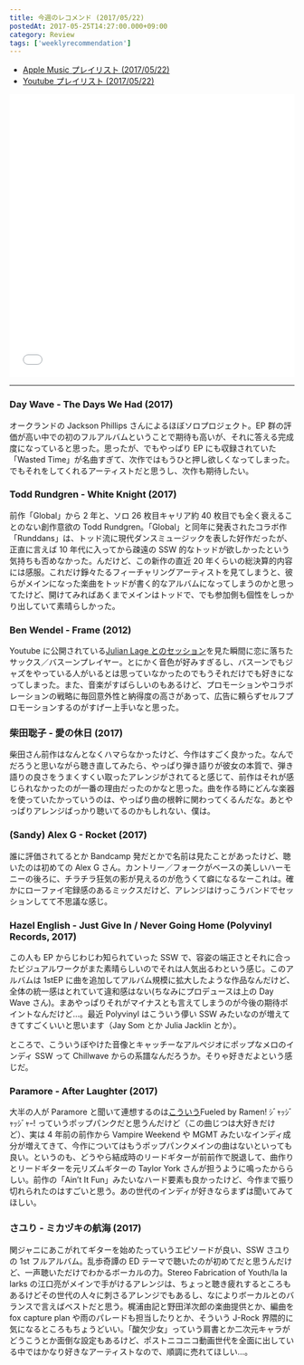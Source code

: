 ```yaml
---
title: 今週のレコメンド (2017/05/22)
postedAt: 2017-05-25T14:27:00.000+09:00
category: Review
tags: ['weeklyrecommendation']
---
```


- [Apple Music プレイリスト (2017/05/22)](https://itunes.apple.com/jp/playlist/%E4%BB%8A%E9%80%B1%E3%81%AE%E3%83%AC%E3%82%B3%E3%83%A1%E3%83%B3%E3%83%89-2017-05-22/idpl.3091511693cd42cf837ed82701a14993)
- [Youtube プレイリスト (2017/05/22)](https://www.youtube.com/playlist?list=PLegnWsUgQaydNGXma7zz-A%5F280EN1Scbl)
<iframe src="//tools.applemusic.com/embed/v1/playlist/pl.3091511693cd42cf837ed82701a14993?country=jp" height="500px" width="100%" frameborder="0"></iframe>

---

### Day Wave - The Days We Had (2017)

オークランドの Jackson Phillips さんによるほぼソロプロジェクト。EP 群の評価が高い中での初のフルアルバムということで期待も高いが、それに答える完成度になっていると思った。思ったが、でもやっぱり EP にも収録されていた「Wasted Time」が名曲すぎて、次作ではもうひと押し欲しくなってしまった。でもそれをしてくれるアーティストだと思うし、次作も期待したい。

### Todd Rundgren - White Knight (2017)

前作「Global」から 2 年と、ソロ 26 枚目キャリア約 40 枚目でも全く衰えることのない創作意欲の Todd Rundgren。「Global」と同年に発表されたコラボ作「Runddans」は、トッド流に現代ダンスミュージックを表した好作だったが、正直に言えば 10 年代に入ってから疎遠の SSW 的なトッドが欲しかったという気持ちも否めなかった。んだけど、この新作の直近 20 年くらいの総決算的内容には感服。これだけ錚々たるフィーチャリングアーティストを見てしまうと、彼らがメインになった楽曲をトッドが書く的なアルバムになってしまうのかと思ってたけど、開けてみればあくまでメインはトッドで、でも参加側も個性をしっかり出していて素晴らしかった。

### Ben Wendel - Frame (2012)

Youtube に公開されている[Julian Lage とのセッション](https://www.youtube.com/watch?v=p-a07KpEa9A)を見た瞬間に恋に落ちたサックス／バスーンプレイヤー。とにかく音色が好みすぎるし、バスーンでもジャズをやっている人がいるとは思っていなかったのでもうそれだけでも好きになってしまった。また、音楽がすばらしいのもあるけど、プロモーションやコラボレーションの戦略に毎回意外性と納得度の高さがあって、広告に頼らずセルフプロモーションするのがすげー上手いなと思った。

### 柴田聡子 - 愛の休日 (2017)

柴田さん前作はなんとなくハマらなかったけど、今作はすごく良かった。なんでだろうと思いながら聴き直してみたら、やっぱり弾き語りが彼女の本質で、弾き語りの良さをうまくすくい取ったアレンジがされてると感じて、前作はそれが感じられなかったのが一番の理由だったのかなと思った。曲を作る時にどんな楽器を使っていたかっていうのは、やっぱり曲の根幹に関わってくるんだな。あとやっぱりアレンジばっかり聴いてるのかもしれない、僕は。

### (Sandy) Alex G - Rocket (2017)

誰に評価されてるとか Bandcamp 発だとかで名前は見たことがあったけど、聴いたのは初めての Alex G さん。カントリー／フォークがベースの美しいハーモニーの後ろに、チラチラ狂気の影が見えるのが危うくて癖になるなーこれは。確かにローファイ宅録感のあるミックスだけど、アレンジはけっこうバンドでセッションしてて不思議な感じ。

### Hazel English - Just Give In / Never Going Home (Polyvinyl Records, 2017)

この人も EP からじわじわ知られていった SSW で、容姿の端正さとそれに合ったビジュアルワークがまた素晴らしいのでそれは人気出るわという感じ。このアルバムは 1stEP に曲を追加してアルバム規模に拡大したような作品なんだけど、全体の統一感はとれていて違和感はない(ちなみにプロデュースは上の Day Wave さん)。まあやっぱりそれがマイナスとも言えてしまうのが今後の期待ポイントなんだけど…。最近 Polyvinyl はこういう儚い SSW みたいなのが増えてきてすごくいいと思います（Jay Som とか Julia Jacklin とか）。

ところで、こういうぼやけた音像とキャッチーなアルペジオにポップなメロのインディ SSW って Chillwave からの系譜なんだろうか。そりゃ好きだよという感じだ。

### Paramore - After Laughter (2017)

大半の人が Paramore と聞いて連想するのは[こういう](https://www.youtube.com/watch?v=1kz6hNDlEEg)Fueled by Ramen! ｼﾞｬｯｼﾞｬｯｼﾞｬｰ! っていうポップパンクだと思うんだけど（この曲じつは大好きだけど）、実は 4 年前の前作から Vampire Weekend や MGMT みたいなインディ成分が増えてきて、今作についてはもうポップパンクメインの曲はないといっても良い。というのも、どうやら結成時のリードギターが前前作で脱退して、曲作りとリードギターを元リズムギターの Taylor York さんが担うように鳴ったかららしい。前作の「Ain’t It Fun」みたいなハード要素も良かったけど、今作まで振り切れられたのはすごいと思う。あの世代のインディが好きならまずは聞いてみてほしい。

### さユり - ミカヅキの航海 (2017)

関ジャニにあこがれてギターを始めたっていうエピソードが良い、SSW さユりの 1st フルアルバム。乱歩奇譚の ED テーマで聴いたのが初めてだと思うんだけど、一声聴いただけでわかるボーカルの力。Stereo Fabrication of Youth/la la larks の江口亮がメインで手がけるアレンジは、ちょっと聴き疲れするところもあるけどその世代の人々に刺さるアレンジでもあるし、なによりボーカルとのバランスで言えばベストだと思う。梶浦由記と野田洋次郎の楽曲提供とか、編曲を fox capture plan や雨のパレードも担当したりとか、そういう J-Rock 界隈的に気になるところもちょうどいい。「酸欠少女」っていう肩書とか二次元キャラがどうこうとか面倒な設定もあるけど、ポストニコニコ動画世代を全面に出している中ではかなり好きなアーティストなので、順調に売れてほしい…。
